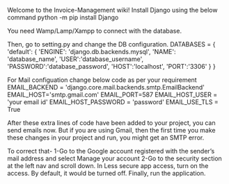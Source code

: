 Welcome to the Invoice-Management wiki! 
Install Django using the below command
python -m pip install Django

You need Wamp/Lamp/Xampp to connect with the database.

Then, go to setting.py and change the DB configuration. DATABASES = {
'default': {
'ENGINE': 'django.db.backends.mysql',
'NAME': 'database_name',
'USER':'database_username',
'PASSWORD':'database_password',
'HOST':'localhost',
'PORT':'3306'
}
}

For Mail configuation change below code as per your requirement 
EMAIL_BACKEND = 'django.core.mail.backends.smtp.EmailBackend' 
EMAIL_HOST='smtp.gmail.com' 
EMAIL_PORT=587 
EMAIL_HOST_USER = 'your email id' 
EMAIL_HOST_PASSWORD = 'password' 
EMAIL_USE_TLS = True

After these extra lines of code have been added to your project, you can send emails now. But if you are using Gmail, then the first time you make these changes in your project and run, you might get an SMTP error.

To correct that- 1-Go to the Google account registered with the sender’s mail address and select Manage your account 2-Go to the security section at the left nav and scroll down. In Less secure app access, turn on the access. By default, it would be turned off. Finally, run the application.
